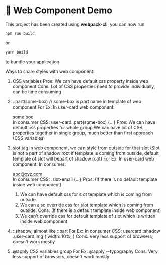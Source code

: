 # 🚀 Web Component Demo

This project has been created using **webpack-cli**, you can now run

```
npm run build
```

or

```
yarn build
```

to bundle your application


Ways to share styles with web component:

1. CSS variables
Pros:
    We can have default css property inside web component
Cons:
    Lot of CSS properties need to provide individually, can be time consuming

2. ::part(some-box)   // some-box is part name in template of web component
For Ex: In user-card web component: <div part="some-box" class="default-css">some box</div>
        In consumer CSS: user-card::part(some-box) {...}
Pros:
    We can have default css properties for whole group
    We can have lot of CSS properties together in single group, much better than first approach (CSS variables)

3. slot tag in web component, we can style from outside for that slot (Slot is not a part of shadow root if template is coming from outside, default template of slot will bepart of shadow root)
For Ex: In user-card web component: <slot name='email'></slot>
        In consumer: <user-card><div slot='email' class='slot-email'>abc@xyz.com<div></user-card>
        In consumer CSS: .slot-email {...}
Pros: (If there is no default template inside web component)
    1. We can have default css for slot template which is coming from outside.
    2. We can also override css for slot template which is coming from outside.
Cons: (If there is a default template inside web component)
    1. We can't override css for default template of slot which is written inside web component

4. ::shadow, almost like ::part
For Ex: In consumer CSS:
    usercard::shadow .user-card img {
       width: 10%;
    }
Cons: Very less support of browsers, doesn't work mostly

5. @apply CSS variables group
For Ex:
    @apply --typography
Cons: Very less support of browsers, doesn't work mostly
